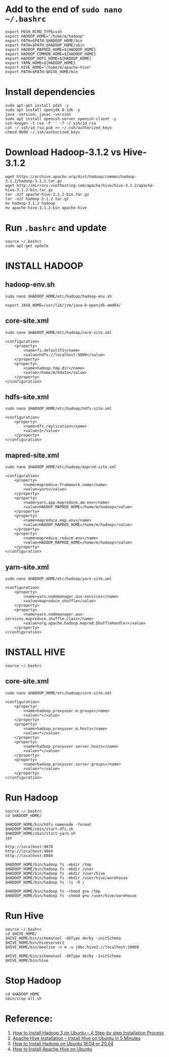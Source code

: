 # Add to the end of ``sudo nano ~/.bashrc``
    export PDSH_RCMD_TYPE=ssh
    export HADOOP_HOME="/home/m/hadoop"
    export PATH=$PATH:$HADOOP_HOME/bin
    export PATH=$PATH:$HADOOP_HOME/sbin
    export HADOOP_MAPRED_HOME=${HADOOP_HOME}
    export HADOOP_COMMON_HOME=${HADOOP_HOME}
    export HADOOP_HDFS_HOME=${HADOOP_HOME}
    export YARN_HOME=${HADOOP_HOME}
    export HIVE_HOME="/home/m/apache-hive"
    export PATH=$PATH:$HIVE_HOME/bin

# Install dependencies
    sudo apt-get install pdsh -y
    sudo apt install openjdk-8-jdk -y
    java -version; javac -version
    sudo apt install openssh-server openssh-client -y
    ssh-keygen -t rsa -P '' -f ~/.ssh/id_rsa
    cat ~/.ssh/id_rsa.pub >> ~/.ssh/authorized_keys
    chmod 0600 ~/.ssh/authorized_keys

# Download Hadoop-3.1.2 vs Hive-3.1.2
    wget https://archive.apache.org/dist/hadoop/common/hadoop-3.1.2/hadoop-3.1.2.tar.gz
    wget http://mirrors.viethosting.com/apache/hive/hive-3.1.2/apache-hive-3.1.2-bin.tar.gz
    tar -xzf apache-hive-3.1.2-bin.tar.gz
    tar -xzf hadoop-3.1.2.tar.gz
    mv hadoop-3.1.2 hadoop
    mv apache-hive-3.1.2-bin apache-hive

# Run `.bashrc`  and update
    source ~/.bashrc
    sudo apt-get update

# INSTALL HADOOP

## hadoop-env.sh
    sudo nano $HADOOP_HOME/etc/hadoop/hadoop-env.sh

    export JAVA_HOME=/usr/lib/jvm/java-8-openjdk-amd64/

## core-site.xml
    sudo nano $HADOOP_HOME/etc/hadoop/core-site.xml

    <configuration>
        <property>
            <name>fs.defaultFS</name>
            <value>hdfs://localhost:9000</value>
        </property>
        <property>
            <name>hadoop.tmp.dir</name>
            <value>/home/m/hdata</value>
        </property>
    </configuration>

## hdfs-site.xml
    sudo nano $HADOOP_HOME/etc/hadoop/hdfs-site.xml

    <configuration>
        <property>
            <name>dfs.replication</name>
            <value>1</value>
        </property>
    </configuration>

## mapred-site.xml

    sudo nano $HADOOP_HOME/etc/hadoop/mapred-site.xml

    <configuration>
        <property>
            <name>mapreduce.framework.name</name>
            <value>yarn</value>
        </property>
        <property>
            <name>yarn.app.mapreduce.am.env</name>
            <value>HADOOP_MAPRED_HOME=/home/m/hadoop</value>
        </property>
        <property>
            <name>mapreduce.map.env</name>
            <value>HADOOP_MAPRED_HOME=/home/m/hadoop</value>
        </property>
        <property>
            <name>mapreduce.reduce.env</name>
            <value>HADOOP_MAPRED_HOME=/home/m/hadoop</value>
        </property>
    </configuration>

## yarn-site.xml
    sudo nano $HADOOP_HOME/etc/hadoop/yarn-site.xml

    <configuration>
        <property>
            <name>yarn.nodemanager.aux-services</name>
            <value>mapreduce_shuffle</value>
        </property>
        <property>
            <name>yarn.nodemanager.aux-services.mapreduce.shuffle.class</name>
            <value>org.apache.hadoop.mapred.ShuffleHandler</value>
        </property> 
    </configuration>

# INSTALL HIVE
    source ~/.bashrc

## core-site.xml
    sudo nano $HADOOP_HOME/etc/hadoop/core-site.xml

    <configuration>
        <property>
            <name>hadoop.proxyuser.m.groups</name>
            <value>*</value>
        </property>
        <property>
            <name>hadoop.proxyuser.m.hosts</name>
            <value>*</value>
        </property>
        <property>
            <name>hadoop.proxyuser.server.hosts</name>
            <value>*</value>
        </property>
        <property>
            <name>hadoop.proxyuser.server.groups</name>
            <value>*</value>
        </property>
    </configuration>

# Run Hadoop
    source ~/.bashrc
    cd $HADOOP_HOME/

    $HADOOP_HOME/bin/hdfs namenode -format
    $HADOOP_HOME/sbin/start-dfs.sh
    $HADOOP_HOME/sbin/start-yarn.sh
    jps

    http://localhost:9870
    http://localhost:9864
    http://localhost:8088

    $HADOOP_HOME/bin/hadoop fs -mkdir /tmp
    $HADOOP_HOME/bin/hadoop fs -mkdir /user
    $HADOOP_HOME/bin/hadoop fs -mkdir /user/hive
    $HADOOP_HOME/bin/hadoop fs -mkdir /user/hive/warehouse
    $HADOOP_HOME/bin/hadoop fs -ls -R /

    $HADOOP_HOME/bin/hadoop fs -chmod g+w /tmp
    $HADOOP_HOME/bin/hadoop fs -chmod g+w /user/hive/warehouse

# Run Hive
    source ~/.bashrc
    cd $HIVE_HOME/
    $HIVE_HOME/bin/schematool -dbType derby -initSchema
    $HIVE_HOME/bin/hiveserver2
    $HIVE_HOME/bin/beeline -n m -u jdbc:hive2://localhost:10000

    $HIVE_HOME/bin/schematool -dbType derby -initSchema
    $HIVE_HOME/bin/hive

# Stop Hadoop

    cd $HADOOP_HOME
    sbin/stop-all.sh


# Reference:
1. [How to Install Hadoop 3 on Ubuntu – A Step-by step Installation Process](https://data-flair.training/blogs/installation-of-hadoop-3-on-ubuntu/)
2. [Apache Hive Installation – Install Hive on Ubuntu in 5 Minutes](https://data-flair.training/blogs/apache-hive-installation/)
3. [How to Install Hadoop on Ubuntu 18.04 or 20.04](https://phoenixnap.com/kb/install-hadoop-ubuntu)
4. [How to Install Apache Hive on Ubuntu](https://phoenixnap.com/kb/install-hive-on-ubuntu)
